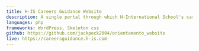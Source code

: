 ```yaml
---
title: H-IS Careers Guidance Website
description: A single portal through which H-International School's career guidance department can update students on the latest events and blog posts, streamlining the process and facilitating communication.
languages: php
frameworks: WordPress, Skeleton css
github: https://github.com/jackpeck2004/orientamento_website
live: https://careersguidance.h-is.com
---
```

